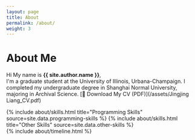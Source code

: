 ```yaml
---
layout: page
title: About
permalink: /about/
weight: 3
---
```


# **About Me**

Hi My name is **{{ site.author.name }}**,<br>
I'm a graduate student at the University of Illinois, Urbana-Champaign. I completed my undergraduate degree in Shanghai Normal University, majoring in Archival Science.
[📄 Download My CV (PDF)](/assets/Jingjing Liang_CV.pdf)


<div class="row">
{% include about/skills.html title="Programming Skills" source=site.data.programming-skills %}
{% include about/skills.html title="Other Skills" source=site.data.other-skills %}
</div>

<div class="row">
{% include about/timeline.html %}
</div>
